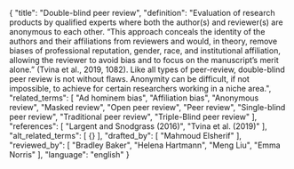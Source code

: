{
  "title": "Double-blind peer review",
  "definition": "Evaluation of research products by qualified experts where both the author(s) and reviewer(s) are anonymous to each other. “This approach conceals the identity of the authors and their affiliations from reviewers and would, in theory, remove biases of professional reputation, gender, race, and institutional affiliation, allowing the reviewer to avoid bias and to focus on the manuscript’s merit alone.” (Tvina et al., 2019, 1082). Like all types of peer-review, double-blind peer review is not without flaws. Anonymity can be difficult, if not impossible, to achieve for certain researchers working in a niche area.",
  "related_terms": [
    "Ad hominem bias",
    "Affiliation bias",
    "Anonymous review",
    "Masked review",
    "Open peer review",
    "Peer review",
    "Single-blind peer review",
    "Traditional peer review",
    "Triple-Blind peer review"
  ],
  "references": [
    "Largent and Snodgrass (2016)",
    "Tvina et al. (2019)"
  ],
  "alt_related_terms": [
    {}
  ],
  "drafted_by": [
    "Mahmoud Elsherif"
  ],
  "reviewed_by": [
    "Bradley Baker",
    "Helena Hartmann",
    "Meng Liu",
    "Emma Norris"
  ],
  "language": "english"
}
